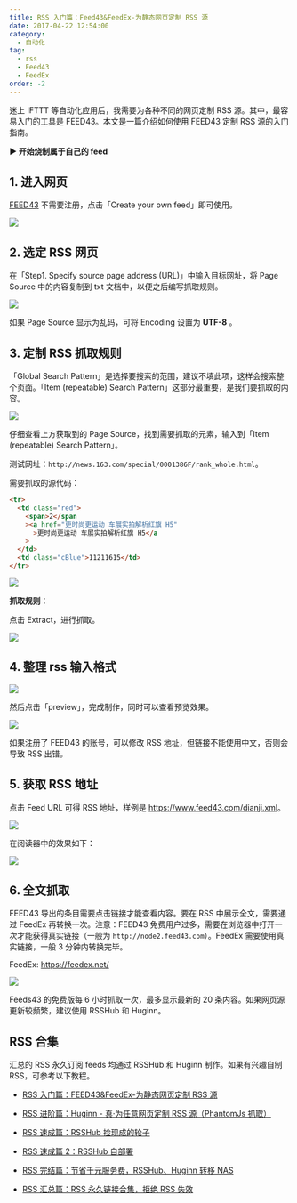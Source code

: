 ```yaml
---
title: RSS 入门篇：Feed43&FeedEx-为静态网页定制 RSS 源
date: 2017-04-22 12:54:00
category:
  - 自动化
tag:
  - rss
  - Feed43
  - FeedEx
order: -2
---
```


迷上 IFTTT 等自动化应用后，我需要为各种不同的网页定制 RSS 源。其中，最容易入门的工具是 FEED43。本文是一篇介绍如何使用 FEED43 定制 RSS 源的入门指南。

**► 开始烧制属于自己的 feed**

## 1. 进入网页

[FEED43](http://www.feed43.com/) 不需要注册，点击「Create your own feed」即可使用。

![](https://pic1.zhimg.com/v2-b5da0b08f632376fad3925a779e373b4_r.jpg)

## 2. 选定 RSS 网页

在「Step1. Specify source page address (URL)」中输入目标网址，将 Page Source 中的内容复制到 txt 文档中，以便之后编写抓取规则。

![](https://pic1.zhimg.com/v2-1b687a5b1c325ba6d04fbdcc13b95668_r.jpg)

如果 Page Source 显示为乱码，可将 Encoding 设置为 **UTF-8** 。

## 3. 定制 RSS 抓取规则

「Global Search Pattern」是选择要搜索的范围，建议不填此项，这样会搜索整个页面。「Item (repeatable) Search Pattern」这部分最重要，是我们要抓取的内容。

![](https://pic1.zhimg.com/v2-b1fa90c59739bddc0c27134cd36ba6bc_r.jpg)

仔细查看上方获取到的 Page Source，找到需要抓取的元素，输入到「Item (repeatable) Search Pattern」。

测试网址：`http://news.163.com/special/0001386F/rank_whole.html`。

需要抓取的源代码：

```html
<tr>
  <td class="red">
    <span>2</span
    ><a href="更时尚更运动 车展实拍解析红旗 H5"
      >更时尚更运动 车展实拍解析红旗 H5</a
    >
  </td>
  <td class="cBlue">11211615</td>
</tr>
```

![](https://pic2.zhimg.com/v2-cf6dbf2c09189f7517ec63abdc80c50d_r.jpg)

**抓取规则**：



点击 Extract，进行抓取。

![](https://pic4.zhimg.com/v2-e9486741a6229ab258a95147f584571b_r.jpg)

## 4. 整理 rss 输入格式



![](https://pic1.zhimg.com/v2-b4614f5c46090f2eb762aac87d604350_r.jpg)

然后点击「preview」，完成制作，同时可以查看预览效果。

![](https://pic2.zhimg.com/v2-498bf1f1c0b14da172498b58f59e39b9_r.jpg)

如果注册了 FEED43 的账号，可以修改 RSS 地址，但链接不能使用中文，否则会导致 RSS 出错。

## 5. 获取 RSS 地址

点击 Feed URL 可得 RSS 地址，样例是 <https://www.feed43.com/dianji.xml>。

![](https://pic1.zhimg.com/v2-f3b00e876d8df136f7d354b4fc22f900_r.jpg)

在阅读器中的效果如下：

![](https://pic4.zhimg.com/v2-6d8f503ff3da16eb985ca1d3ae2de98f_r.jpg)

## 6. 全文抓取

FEED43 导出的条目需要点击链接才能查看内容。要在 RSS 中展示全文，需要通过 FeedEx 再转换一次。注意：FEED43 免费用户过多，需要在浏览器中打开一次才能获得真实链接（一般为 `http://node2.feed43.com`）。FeedEx 需要使用真实链接，一般 3 分钟内转换完毕。

FeedEx: <https://feedex.net/>

![](https://pic4.zhimg.com/v2-8e3701adffa1d6fb4ea10dda2704988b_r.jpg)

Feeds43 的免费版每 6 小时抓取一次，最多显示最新的 20 条内容。如果网页源更新较频繁，建议使用 RSSHub 和 Huginn。

## RSS 合集

汇总的 RSS 永久订阅 feeds 均通过 RSSHub 和 Huginn 制作。如果有兴趣自制 RSS，可参考以下教程。

- [RSS 入门篇：FEED43&FeedEx-为静态网页定制 RSS 源](https://newzone.top/posts/2017-04-22-rss_feed43_feedex.html)

- [RSS 进阶篇：Huginn - 真·为任意网页定制 RSS 源（PhantomJs 抓取）](https://newzone.top/posts/2018-10-07-huginn_scraping_any_website.html)

- [RSS 速成篇：RSSHub 捡现成的轮子](https://newzone.top/posts/2019-04-01-rsshub_noob.html)

- [RSS 速成篇 2：RSSHub 自部署](https://newzone.top/posts/2020-03-25-rsshub_on_vps.html)

- [RSS 完结篇：节省千元服务费，RSSHub、Huginn 转移 NAS](https://newzone.top/posts/2021-10-23-nas_with_rsshub_and_huginn.html)

- [RSS 汇总篇：RSS 永久链接合集，拒绝 RSS 失效](https://newzone.top/posts/2022-03-17-rss_persistent_link_collection.html)
